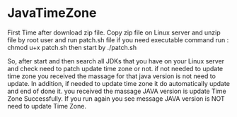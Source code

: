 # JavaTimeZone
First Time  after download zip file.
Copy zip file on Linux server and unzip file by root user and run patch.sh file
if you need executable command 
run :   chmod u+x patch.sh
then start by ./patch.sh

So, after start and then search all JDKs that you have on your Linux server and check need to patch update time zone or not. if not needed to update time zone you received  the massage for that java version is not need to update. 
In addition, if needed to update time zone it do automatically update and end of done it.  you received  the massage JAVA  version is update Time Zone Successfully. 
If you run again you see message  JAVA  version is NOT need to update Time Zone.
